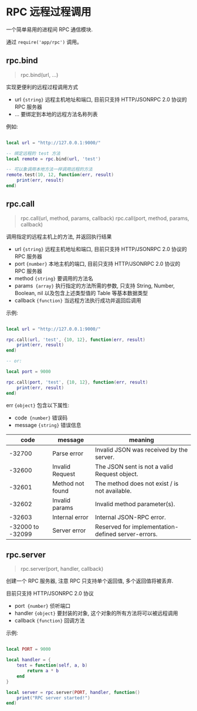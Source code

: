 # RPC 远程过程调用

一个简单易用的进程间 RPC 通信模块.

通过 `require('app/rpc')` 调用。

## rpc.bind

> rpc.bind(url, ...)

实现更便利的远程过程调用方式

- url `{string}` 远程主机地址和端口, 目前只支持 HTTP/JSONRPC 2.0 协议的 RPC 服务器
- ... 要绑定到本地的远程方法名称列表

例如:

```lua

local url = "http://127.0.0.1:9000/"

-- 绑定远程的 test 方法
local remote = rpc.bind(url, 'test')

-- 可以象调用本地方法一样调用远程的方法
remote.test(10, 12, function(err, result)
    print(err, result)
end)

```


## rpc.call

> rpc.call(url, method, params, callback)
> rpc.call(port, method, params, callback)

调用指定的远程主机上的方法, 并返回执行结果

- url `{string}` 远程主机地址和端口, 目前只支持 HTTP/JSONRPC 2.0 协议的 RPC 服务器
- port `{number}` 本地主机的端口, 目前只支持 HTTP/JSONRPC 2.0 协议的 RPC 服务器
- method `{string}` 要调用的方法名
- params` {array}` 执行指定的方法所需的参数, 只支持 String, Number, Boolean, nil 以及包含上述类型值的 Table 等基本数据类型
- callback `{function}` 当远程方法执行成功并返回后调用

示例:

```lua

local url = "http://127.0.0.1:9000/"

rpc.call(url, 'test', {10, 12}, function(err, result)
    print(err, result)
end)

-- or:

local port = 9000

rpc.call(port, 'test', {10, 12}, function(err, result)
    print(err, result)
end)

```

err `{object}` 包含以下属性:

- code` {number}` 错误码
- message `{string}` 错误信息

| code      | message           | meaning
| ---       | ---               | ---
| -32700    | Parse error       | Invalid JSON was received by the server.
| -32600    | Invalid Request   | The JSON sent is not a valid Request object.
| -32601    | Method not found  | The method does not exist / is not available.
| -32602    | Invalid params    | Invalid method parameter(s).
| -32603    | Internal error    | Internal JSON-RPC error.
| -32000 to -32099  | Server error  | Reserved for implementation-defined server-errors.


## rpc.server

> rpc.server(port, handler, callback)

创建一个 RPC 服务器, 注意 RPC 只支持单个返回值, 多个返回值将被丢弃.

目前只支持 HTTP/JSONRPC 2.0 协议

- port` {number}` 侦听端口
- handler `{object}` 要封装的对象, 这个对象的所有方法将可以被远程调用
- callback `{function}` 回调方法

示例:

```lua

local PORT = 9000

local handler = {
    test = function(self, a, b)
        return a * b
    end
}

local server = rpc.server(PORT, handler, function()
    print("RPC server started!")
end)

```